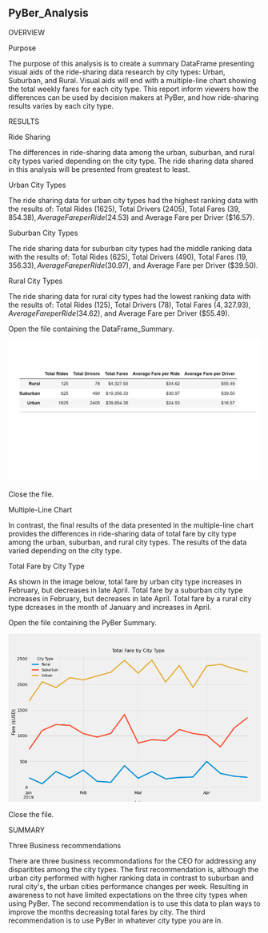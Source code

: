 ## PyBer_Analysis

OVERVIEW

Purpose

The purpose of this analysis is to create a summary DataFrame presenting visual aids of the ride-sharing data research by city types: Urban, Suburban, and Rural. Visual aids will end with a multiple-line chart showing the total weekly fares for each city type. This report inform viewers how the differences can be used by decision makers at PyBer, and how ride-sharing results varies by each city type.

RESULTS

Ride Sharing

The differences in ride-sharing data among the urban, suburban, and rural city types varied depending on the city type. The ride sharing data shared in this analysis will be presented from greatest to least.

Urban City Types

The ride sharing data for urban city types had the highest ranking data with the results of: Total Rides (1625), Total Drivers (2405), Total Fares ($39,854.38), Average Fare per Ride ($24.53) and Average Fare per Driver ($16.57).

Suburban City Types

The ride sharing data for suburban city types had the middle ranking data with the results of: Total Rides (625), Total Drivers (490), Total Fares ($19,356.33), Average Fare per Ride ($30.97), and Average Fare per Driver ($39.50). 

Rural City Types

The ride sharing data for rural city types had the lowest ranking data with the results of: Total Rides (125), Total Drivers (78), Total Fares ($4,327.93), Average Fare per Ride ($34.62), and Average Fare per Driver ($55.49). 
	
Open the file containing the DataFrame_Summary.

![DataFrame_Summary](/PyBer_Analysis/analysis/DataFrame_Summary.png)

Close the file.
	

Multiple-Line Chart

In contrast, the final results of the data presented in the multiple-line chart provides the differences in ride-sharing data of total fare by city type among the urban, suburban, and rural city types. The results of the data varied depending on the city type. 

Total Fare by City Type

As shown in the image below, total fare by urban city type increases in February, but decreases in late April. Total fare by a suburban city type increases in February, but decreases in late April. Total fare by a rural city type dcreases in the month of January and increases in April.

Open the file containing the PyBer Summary.

![PyBer_Summary](/PyBer_Analysis/analysis/PyBer_summary.png)

Close the file.

SUMMARY

Three Business recommendations

There are three business recommondations for the CEO for addressing any disparitites among the city types. The first recommendation is, although the urban city performed with higher ranking data in contrast to suburban and rural city's, the urban cities performance changes per week. Resulting in awareness to not have limited expectations on the three city types when using PyBer. The second recommendation is to use this data to plan ways to improve the months decreasing total fares by city. The third recommendation is to use PyBer in whatever city type you are in.
